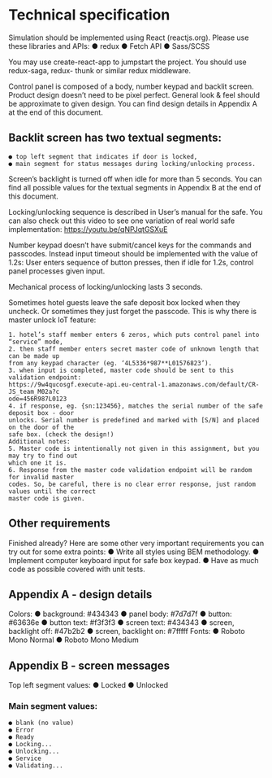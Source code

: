 # Technical specification
Simulation should be implemented using React (reactjs.org). Please use these libraries and APIs:
    ● redux
    ● Fetch API
    ● Sass/SCSS

You may use create-react-app to jumpstart the project. You should use redux-saga, redux-
thunk or similar redux middleware.

Control panel is composed of a body, number keypad and backlit screen. Product design doesn’t
need to be pixel perfect. General look & feel should be approximate to given design. You can find
design details in Appendix A at the end of this document.

## Backlit screen has two textual segments:
    ● top left segment that indicates if door is locked,
    ● main segment for status messages during locking/unlocking process.

Screen’s backlight is turned off when idle for more than 5 seconds. You can find all possible
values for the textual segments in Appendix B at the end of this document.

Locking/unlocking sequence is described in User’s manual for the safe. You can also check out
this video to see one variation of real world safe implementation: https://youtu.be/qNPJqtGSXuE

Number keypad doesn’t have submit/cancel keys for the commands and passcodes. Instead
input timeout should be implemented with the value of 1.2s: User enters sequence of button
presses, then if idle for 1.2s, control panel processes given input.

Mechanical process of locking/unlocking lasts 3 seconds.

Sometimes hotel guests leave the safe deposit box locked when they uncheck. Or sometimes
they just forget the passcode. This is why there is master unlock IoT feature:

    1. hotel’s staff member enters 6 zeros, which puts control panel into “service” mode,
    2. then staff member enters secret master code of unknown length that can be made up
    from any keypad character (eg. ‘4L5336*987**L01576823’).
    3. when input is completed, master code should be sent to this validation endpoint:
    https://9w4qucosgf.execute-api.eu-central-1.amazonaws.com/default/CR-JS_team_M02a?c
    ode=456R987L0123
    4. if response, eg. {sn:123456}, matches the serial number of the safe deposit box - door
    unlocks. Serial number is predefined and marked with [S/N] and placed on the door of the
    safe box. (check the design!)
    Additional notes:
    5. Master code is intentionally not given in this assignment, but you may try to find out
    which one it is.
    6. Response from the master code validation endpoint will be random for invalid master
    codes. So, be careful, there is no clear error response, just random values until the correct
    master code is given.
    

## Other requirements

Finished already? Here are some other very important requirements you can try out for
some extra points:
    ● Write all styles using BEM methodology.
    ● Implement computer keyboard input for safe box keypad.
    ● Have as much code as possible covered with unit tests.

## Appendix A - design details
Colors:
    ● background: #434343
    ● panel body: #7d7d7f
    ● button: #63636e
    ● button text: #f3f3f3
    ● screen text: #434343
    ● screen, backlight off: #47b2b2
    ● screen, backlight on: #7fffff
    Fonts:
    ● Roboto Mono Normal
    ● Roboto Mono Medium

## Appendix B - screen messages
Top left segment values:
    ● Locked
    ● Unlocked
### Main segment values:
    ● blank (no value)
    ● Error
    ● Ready
    ● Locking...
    ● Unlocking...
    ● Service
    ● Validating...